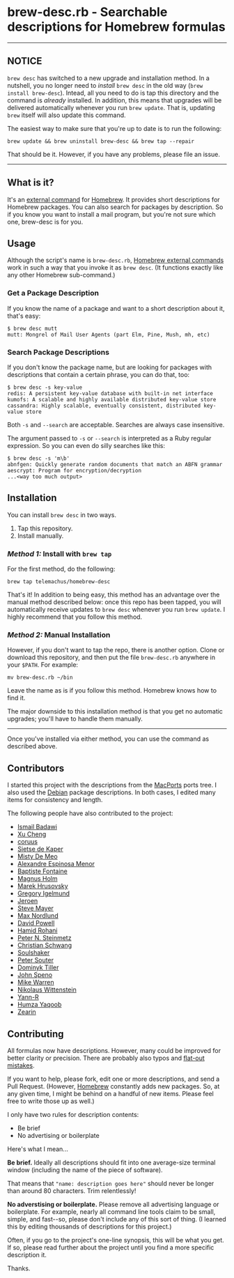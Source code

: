 # brew-desc.rb - Searchable descriptions for Homebrew formulas

----

## NOTICE

`brew desc` has switched to a new upgrade and installation method.
In a nutshell, you no longer need to *install* `brew desc` in the old way
(`brew install brew-desc`). Intead, all you need to do is tap this directory
and the command is *already* installed. In addition, this means that upgrades
will be delivered automatically whenever you run `brew update`. That is,
updating `brew` itself will also update this command.

The easiest way to make sure that you're up to date is to run the following:

    brew update && brew uninstall brew-desc && brew tap --repair

That should be it. However, if you have any problems, please file an issue.

----

## What is it?

It's an [external command][ec] for [Homebrew][h]. It provides short
descriptions for Homebrew packages. You can also search for packages by
description. So if you know you want to install a mail program, but you're
not sure which one, brew-desc is for you.

[ec]: https://github.com/Homebrew/homebrew/blob/master/share/doc/homebrew/External-Commands.md
[h]: https://github.com/Homebrew/homebrew


## Usage

Although the script's name is `brew-desc.rb`, [Homebrew external
commands][ec] work in such a way that you invoke it as `brew desc`. (It
functions exactly like any other Homebrew sub-command.)

### Get a Package Description

If you know the name of a package and want to a short description about
it, that's easy:

    $ brew desc mutt
    mutt: Mongrel of Mail User Agents (part Elm, Pine, Mush, mh, etc)

### Search Package Descriptions

If you don't know the package name, but are looking for packages with 
descriptions that contain a certain phrase, you can do that, too:

    $ brew desc -s key-value
    redis: A persistent key-value database with built-in net interface
    kumofs: A scalable and highly available distributed key-value store
    cassandra: Highly scalable, eventually consistent, distributed key-value store

Both `-s` and `--search` are acceptable. Searches are always case
insensitive. 

The argument passed to `-s` or `--search` is interpreted as a Ruby regular 
expression. So you can even do silly searches like this:

    $ brew desc -s 'm\b'
    abnfgen: Quickly generate random documents that match an ABFN grammar
    aescrypt: Program for encryption/decryption
    ...<way too much output>


## Installation

You can install `brew desc` in two ways.

1. Tap this repository.
1. Install manually.

### _Method 1:_ Install with `brew tap`

For the first method, do the following:

    brew tap telemachus/homebrew-desc

That's it! In addition to being easy, this method has an advantage over the
manual method described below: once this repo has been tapped, you will
automatically receive updates to `brew desc` whenever you run `brew update`.
I highly recommend that you follow this method.

### _Method 2:_ Manual Installation

However, if you don't want to tap the repo, there is another option. Clone or
download this repository, and then put the file `brew-desc.rb` anywhere in your
`$PATH`. For example:

    mv brew-desc.rb ~/bin

Leave the name as is if you follow this method. Homebrew knows how to find
it.

The major downside to this installation method is that you get no automatic 
upgrades; you'll have to handle them manually.

----

Once you've installed via either method, you can use the command as
described above.



## Contributors

I started this project with the descriptions from the
[MacPorts](http://www.macports.org) ports tree. I also used the
[Debian](http://www.debian.org) package descriptions. In both cases,
I edited many items for consistency and length.

The following people have also contributed to the project:

+ [Ismail Badawi](https://github.com/isbadawi)
+ [Xu Cheng](https://github.com/xu-cheng)
+ [coruus](https://github.com/coruus)
+ [Sietse de Kaper](https://github.com/targeter)
+ [Misty De Meo](https://github.com/mistydemeo)
+ [Alexandre Espinosa Menor](https://github.com/alexandregz)
+ [Baptiste Fontaine](https://github.com/bfontaine)
+ [Magnus Holm](https://github.com/judofyr)
+ [Marek Hrusovsky](https://github.com/xhruso00)
+ [Gregory Igelmund](https://github.com/grekko)
+ [Jeroen](https://github.com/osscca)
+ [Steve Mayer](https://github.com/mayersj1)
+ [Max Nordlund](https://github.com/maxnordlund)
+ [David Powell](https://github.com/drpowell)
+ [Hamid Rohani](https://github.com/hamid914)
+ [Peter N. Steinmetz](https://github.com/PeterNSteinmetz)
+ [Christian Schwang](https://github.com/CSchwang)
+ [Soulshaker](https://github.com/soulshaker)
+ [Peter Souter](https://github.com/petems)
+ [Dominyk Tiller](https://github.com/DomT4)
+ [John Speno](https://github.com/JohnSpeno)
+ [Mike Warren](https://github.com/workmade)
+ [Nikolaus Wittenstein](https://github.com/adzenith)
+ [Yann-R](https://github.com/Yann-R)
+ [Humza Yaqoob](https://github.com/secondplanet)
+ [Zearin](https://github.com/Zearin)


## Contributing

All formulas now have descriptions. However, many could be improved for better
clarity or precision. There are probably also typos and 
[flat-out mistakes][oops]. 

[oops]: https://github.com/telemachus/homebrew-desc/issues/47

If you want to help, please fork, edit one or more descriptions, and send a 
Pull Request. (However, [Homebrew][h] constantly adds new packages. So, at any 
given time, I might be behind on a handful of new items. Please feel free to 
write those up as well.)

I only have two rules for description contents: 

+ Be brief
+ No advertising or boilerplate

Here's what I mean...

**Be brief.**  Ideally all descriptions should fit into one average-size terminal 
window (including the name of the piece of software). 

That means that `"name: description goes here"` should never be longer than 
around 80 characters. Trim relentlessly!

**No adverstising or boilerplate.**  Please remove all advertising language or 
boilerplate. For example, nearly all command line tools claim to be small, 
simple, and fast--so, please don't include any of this sort of thing.
(I learned this by editing thousands of descriptions for this project.) 

Often, if you go to the project's one-line synopsis, this will be what you get. 
If so, please read further about the project until you find a more specific 
description it.

Thanks.
